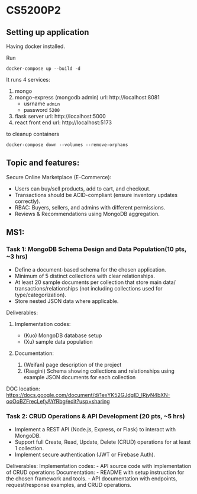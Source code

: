 # CS5200P2

## Setting up application
Having docker installed.

Run
```
docker-compose up --build -d
```
It runs 4 services:
1. mongo
2. mongo-express (mongodb admin) url: http://localhost:8081
    - usrname `admin`
    - password `5200`
3. flask server url: http://localhost:5000
4. react front end url: http://localhost:5173

to cleanup containers
```
docker-compose down --volumes --remove-orphans
```

## Topic and features:
Secure Online Marketplace (E-Commerce):
- Users can buy/sell products, add to cart, and checkout.
- Transactions should be ACID-compliant (ensure inventory updates correctly).
- RBAC: Buyers, sellers, and admins with different permissions.
- Reviews & Recommendations using MongoDB aggregation.

## MS1:
### Task 1: MongoDB Schema Design and Data Population(10 pts, ~3 hrs)
- Define a document-based schema for the chosen application.
- Minimum of 5 distinct collections with clear relationships.
- At least 20 sample documents per collection that store main data/ transactions/relationships (not including collections used for type/categorization).
- Store nested JSON data where applicable.

Deliverables:
1. Implementation codes: 
    - (Kuo) MongoDB database setup
    - (Xu) sample data population

2. Documentation:
    1. (Weifan) page description of the project
    2. (Raagini) Schema showing collections and relationships using example JSON documents for each collection


DOC location: https://docs.google.com/document/d/1exYK52GJdgID_IRjyN4bXN-ooOoBZFrecLefyAYfRbg/edit?usp=sharing

### Task 2: CRUD Operations & API Development (20 pts, ~5 hrs) 
- Implement a REST API (Node.js, Express, or Flask) to interact with MongoDB.
- Support full Create, Read, Update, Delete (CRUD) operations for at least 1 collection.
- Implement secure authentication (JWT or Firebase Auth).

Deliverables:
Implementation codes: 
    - API source code with implementation of CRUD operations
Documentation:
    - README with setup instruction for the chosen framework and tools.
    - API documentation with endpoints, request/response examples, and CRUD operations.
